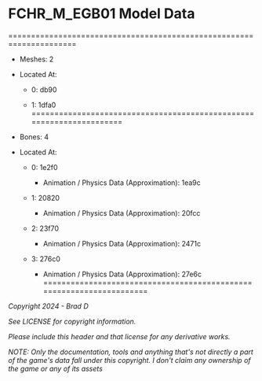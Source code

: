 # FCHR_M_EGB01 Model Data
=====================================================================

* Meshes: 2

* Located At:

  * 0: db90

  * 1: 1dfa0
=====================================================================

* Bones: 4

* Located At:

  * 0: 1e2f0

    * Animation / Physics Data (Approximation): 1ea9c

  * 1: 20820

    * Animation / Physics Data (Approximation): 20fcc

  * 2: 23f70

    * Animation / Physics Data (Approximation): 2471c

  * 3: 276c0

    * Animation / Physics Data (Approximation): 27e6c
=====================================================================

*Copyright 2024 - Brad D*

*See LICENSE for copyright information.*

*Please include this header and that license for any derivative works.*

*NOTE: Only the documentation, tools and anything that's not directly a part of the game's data fall under this copyright. I don't claim any ownership of the game or any of its assets*
